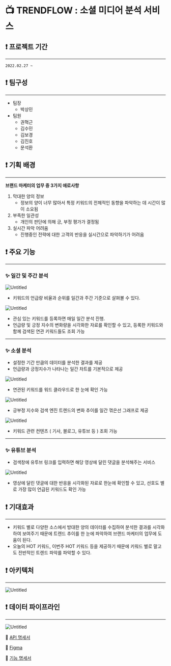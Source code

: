 # **📺 TRENDFLOW : 소셜 미디어 분석 서비스**

## **❗ 프로젝트 기간**
---
    2022.02.27 ~ 

## **❗ 팀구성**
---
- 팀장
    - 박상민 
- 팀원
    - 권혁근
    - 김수민
    - 김보경
    - 김진호
    - 문석환


## **❗ 기획 배경**
---
**브랜드 마케터의 업무 중 3가지 애로사항**

1. 막대한 양의 정보
   - 정보의 양이 너무 많아서 특정 키워드의 전체적인 동향을 파악하는 데 시간이 많이 소요됨
2. 부족한 일관성
   - 개인의 판단에 의해 긍, 부정 평가가 결정됨
3. 실시간 파악 어려움
   - 진행중인 전략에 대한 고객의 반응을 실시간으로 파악하기가 어려움

## **❗ 주요 기능**
---
### **✨ 일간 및 주간 분석**

![Untitled](./assets/Untitled.png)

- 키워드의 언급량 비율과 순위를 일간과 주간 기준으로 살펴볼 수 있다.

![Untitled](./assets/Untitled%201.png)

- 관심 있는 키워드를 등록하면 매일 일간 분석 진행.
- 언급량 및 긍정 지수의 변화량을 시각화한 자료를 확인할 수 있고, 등록한 키워드와 함께 검색된 연관 키워드들도 조회 가능
---
### **✨ 소셜 분석**

- 설정한 기간 만큼의 데이터를 분석한 결과를 제공
- 언급량과 긍정지수가 나타나는 일간 차트를 기본적으로 제공

![Untitled](./assets/Untitled%202.png)

- 연관된 키워드를 워드 클라우드로 한 눈에 확인 가능

![Untitled](./assets/Untitled%203.png)

- 긍부정 지수와 검색 엔진 트렌드의 변화 추이를 일간 꺾은선 그래프로 제공

![Untitled](./assets/Untitled%204.png)

- 키워드 관련 컨텐츠 ( 기사, 블로그, 유튜브 등 ) 조회 가능

---
### **✨ 유튜브 분석**

- 검색창에 유투브 링크를 입력하면 해당 영상에 달린 댓글을 분석해주는 서비스

![Untitled](./assets/Untitled%205.png)

- 영상에 달린 댓글에 대한 반응을 시각화된 자료로 한눈에 확인할 수 있고, 선호도 별로 가장 많이 언급된 키워드도 확인 가능

## ❗ **기대효과**
---
- 키워드 별로 다양한 소스에서 방대한 양의 데이터를 수집하여 분석한 결과를 시각화 하여 보여주기 때문에 트렌드 추이를 한 눈에 파악하여 브랜드 마케터의 업무에 도움이 된다.
- 오늘의 HOT 키워드, 이번주 HOT 키워드 등을 제공하기 때문에 키워드 별로 말고도 전반적인 트렌드 파악를 파악할 수 있다.

## ❗ **아키텍처**
---
![Untitled](./assets/Untitled%206.png)

## ❗ **데이터 파이프라인**
---
![Untitled](./assets/Untitled%207.png)

📄 [API 명세서](https://www.notion.so/API-a22b363b35c046ddac2e92edadb66459)

📄 [Figma](https://www.figma.com/file/F58hg1zE3Mt0ydG7hdxCI5/%EC%97%90%ED%97%B4%EB%9D%A0?node-id=0%3A1&t=1eXcrBPJlRr9l9Mw-1)

📄 [기능 명세서](https://www.notion.so/53a58c349c8e41c4960fce57e6a80fff)
